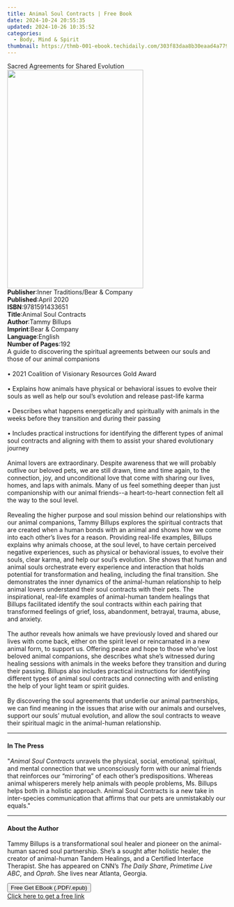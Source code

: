 ```yaml
---
title: Animal Soul Contracts | Free Book
date: 2024-10-24 20:55:35
updated: 2024-10-26 10:35:52
categories:
  - Body, Mind & Spirit
thumbnail: https://thmb-001-ebook.techidaily.com/303f83daa8b30eaad4a7799deee1c1b91190cfae6042f00714bdbce8881adc5e.jpg
---
```

<main id="book-container">
  <div class="flex flex-col">
    <div class="book-brief flex-1 py-6 px-4 sm:p-6 md:py-10 md:px-8">
      <!-- brief-->
      <div class="book-brief-main">Sacred Agreements for Shared Evolution</div>
    </div>
    <div
      class="book-meta-info flex-1 grid gap-4 col-start-1 col-end-3 row-start-1 sm:mb-6 sm:grid-cols-4 lg:gap-6 lg:col-start-2 lg:row-end-6 lg:row-span-6 lg:mb-0"
    >
      <div
        class="book-meta-info-left place-content-center mt-4 p-4 text-sm leading-6 col-start-2 col-span-2 dark:text-slate-400"
      >
        <img
          class="w-full h-500 object-cover rounded-lg sm:h-255 sm:col-span-2 lg:col-span-full"
          src="https://img-001-ebook.techidaily.com/dd00291531d84052db65819d2c005437bdd74004adf2f1e610a4e1444e310875.jpg"
          alt=""
          width="312"
          height="500"
        />
      </div>
      <div
        class="book-meta-info-right mt-2 col-start-1 row-start-2 col-span-3 self-center"
      >
        <!-- meta data  -->
        <div class="flex flex-col px-4 md:px-8">
          <div class="flex-1">
            <strong>Publisher</strong>:<span class="px-2"
              >Inner Traditions/Bear &amp; Company</span
            >
          </div>
          <div class="flex-1">
            <strong>Published</strong>:<span class="px-2">April 2020</span>
          </div>
          <div class="flex-1">
            <strong>ISBN</strong>:<span class="px-2">9781591433651</span>
          </div>
          <div class="flex-1">
            <strong>Title</strong>:<span class="px-2"
              >Animal Soul Contracts</span
            >
          </div>
          <div class="flex-1">
            <strong>Author</strong>:<span class="px-2">Tammy Billups</span>
          </div>
          <div class="flex-1">
            <strong>Imprint</strong>:<span class="px-2"
              >Bear &amp; Company</span
            >
          </div>
          <div class="flex-1">
            <strong>Language</strong>:<span class="px-2">English</span>
          </div>
          <div class="flex-1">
            <strong>Number of Pages</strong>:<span class="px-2">192</span>
          </div>
        </div>
      </div>
    </div>
    <div class="book-description flex-1 py-6 px-4 sm:p-6 md:py-10 md:px-8">
      <div class="book-description-main">
        <div accordion-content="" id="description">
          A guide to discovering the spiritual agreements between our souls and
          those of our animal companions <br /><br />• 2021 Coalition of
          Visionary Resources Gold Award <br /><br />• Explains how animals have
          physical or behavioral issues to evolve their souls as well as help
          our soul’s evolution and release past-life karma <br /><br />•
          Describes what happens energetically and spiritually with animals in
          the weeks before they transition and during their passing
          <br /><br />• Includes practical instructions for identifying the
          different types of animal soul contracts and aligning with them to
          assist your shared evolutionary journey <br /><br />Animal lovers are
          extraordinary. Despite awareness that we will probably outlive our
          beloved pets, we are still drawn, time and time again, to the
          connection, joy, and unconditional love that come with sharing our
          lives, homes, and laps with animals. Many of us feel something deeper
          than just companionship with our animal friends--a heart-to-heart
          connection felt all the way to the soul level. <br /><br />Revealing
          the higher purpose and soul mission behind our relationships with our
          animal companions, Tammy Billups explores the spiritual contracts that
          are created when a human bonds with an animal and shows how we come
          into each other’s lives for a reason. Providing real-life examples,
          Billups explains why animals choose, at the soul level, to have
          certain perceived negative experiences, such as physical or behavioral
          issues, to evolve their souls, clear karma, and help our soul’s
          evolution. She shows that human and animal souls orchestrate every
          experience and interaction that holds potential for transformation and
          healing, including the final transition. She demonstrates the inner
          dynamics of the animal-human relationship to help animal lovers
          understand their soul contracts with their pets. The inspirational,
          real-life examples of animal-human tandem healings that Billups
          facilitated identify the soul contracts within each pairing that
          transformed feelings of grief, loss, abandonment, betrayal, trauma,
          abuse, and anxiety. <br /><br />The author reveals how animals we have
          previously loved and shared our lives with come back, either on the
          spirit level or reincarnated in a new animal form, to support us.
          Offering peace and hope to those who’ve lost beloved animal
          companions, she describes what she’s witnessed during healing sessions
          with animals in the weeks before they transition and during their
          passing. Billups also includes practical instructions for identifying
          different types of animal soul contracts and connecting with and
          enlisting the help of your light team or spirit guides. <br /><br />By
          discovering the soul agreements that underlie our animal partnerships,
          we can find meaning in the issues that arise with our animals and
          ourselves, support our souls’ mutual evolution, and allow the soul
          contracts to weave their spiritual magic in the animal-human
          relationship.
        </div>
        <div class="accordion-fader"></div>
      </div>
    </div>
    <div class="book-excerpts flex-1 py-6 px-4 sm:p-6 md:py-10 md:px-8">
      <!-- excerpts-->
      <div class="book-excerpts-main">
        <hr />
        <h4 class="placeholder placeholder-heading">
          <span>In The Press</span>
        </h4>
        <p>
          "<i>Animal Soul Contracts</i> unravels the physical, social,
          emotional, spiritual, and mental connection that we unconsciously form
          with our animal friends that reinforces our “mirroring” of each
          other’s predispositions. Whereas animal whisperers merely help animals
          with people problems, Ms. Billups helps both in a holistic approach.
          Animal Soul Contracts is a new take in inter-species communication
          that affirms that our pets are unmistakably our equals."
        </p>
      </div>
    </div>
    <div class="book-about-author flex-1 py-6 px-4 sm:p-6 md:py-10 md:px-8">
      <!-- about author-->
      <div class="book-main-author-main">
        <hr />
        <h4 class="placeholder placeholder-heading">
          <span>About the Author</span>
        </h4>
        <p>
          Tammy Billups is a transformational soul healer and pioneer on the
          animal-human sacred soul partnership. She’s a sought after holistic
          healer, the creator of animal-human Tandem Healings, and a Certified
          Interface Therapist. She has appeared on CNN’s <i>The Daily Share</i>,
          <i>Primetime Live ABC</i>, and <i>Oprah</i>. She lives near Atlanta,
          Georgia.
        </p>
      </div>
    </div>
    <div class="book-free-get flex-1 py-6 px-4 sm:p-6 md:py-10 md:px-8">
      <button
        id="btn-free-get"
        class="bg-blue-500 hover:bg-blue-700 text-white font-bold py-2 px-4 rounded"
      >
        Free Get EBook (.PDF/.epub)
      </button>
      <div id="countdown-display" class="px-2 text-lg mt-2"></div>
      <a
        id="free-link"
        class="hidden bg-blue-500 hover:bg-blue-700 text-white font-bold py-2 px-4 rounded"
        href="https://www.ebooks.com/en-us/book/209776252/animal-soul-contracts/tammy-billups/"
        target="_blank"
        >Click here to get a free link</a
      >
    </div>
    <script>
      let countdownTime = 0;
      let countdownInterval = null;
      document
        .getElementById('btn-free-get')
        .addEventListener('click', startCountdown);
      function startCountdown() {
        countdownTime = new Date().getTime() + 60000 * 3;
        countdownInterval = setInterval(updateCountdown, 1000);
        document.getElementById('btn-free-get').disabled = true;
        document
          .getElementById('btn-free-get')
          .classList.add('bg-gray-500', 'cursor-not-allowed');
      }
      function updateCountdown() {
        let currentTime = new Date().getTime();
        let timeLeft = countdownTime - currentTime;
        let secondsLeft = Math.floor(timeLeft / 1000);
        document.getElementById('countdown-display').innerHTML =
          `Remaining time: ${secondsLeft} seconds.`;
        if (secondsLeft <= 0) {
          clearInterval(countdownInterval);
          document.getElementById('btn-free-get').classList.add('hidden');
          document.getElementById('free-link').classList.remove('hidden');
          document.getElementById('countdown-display').innerHTML = '';
        }
      }
    </script>
  </div>
</main>
